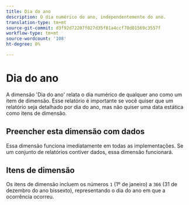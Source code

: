 ```yaml
---
title: Dia do ano
description: O dia numérico do ano, independentemente do ano.
translation-type: tm+mt
source-git-commit: d3f92d72207f027d35f81a4ccf70d01569c3557f
workflow-type: tm+mt
source-wordcount: '108'
ht-degree: 0%

---
```



# Dia do ano

A dimensão &#39;Dia do ano&#39; relata o dia numérico de qualquer ano como um item de dimensão. Esse relatório é importante se você quiser que um relatório seja detalhado por dia do ano, mas não quiser uma data estática como itens de dimensão.

## Preencher esta dimensão com dados

Essa dimensão funciona imediatamente em todas as implementações. Se um conjunto de relatórios contiver dados, essa dimensão funcionará.

## Itens de dimensão

Os itens de dimensão incluem os números `1` (1º de janeiro) a `366` (31 de dezembro do ano bissexto), representando o dia do ano em que a ocorrência ocorreu.
